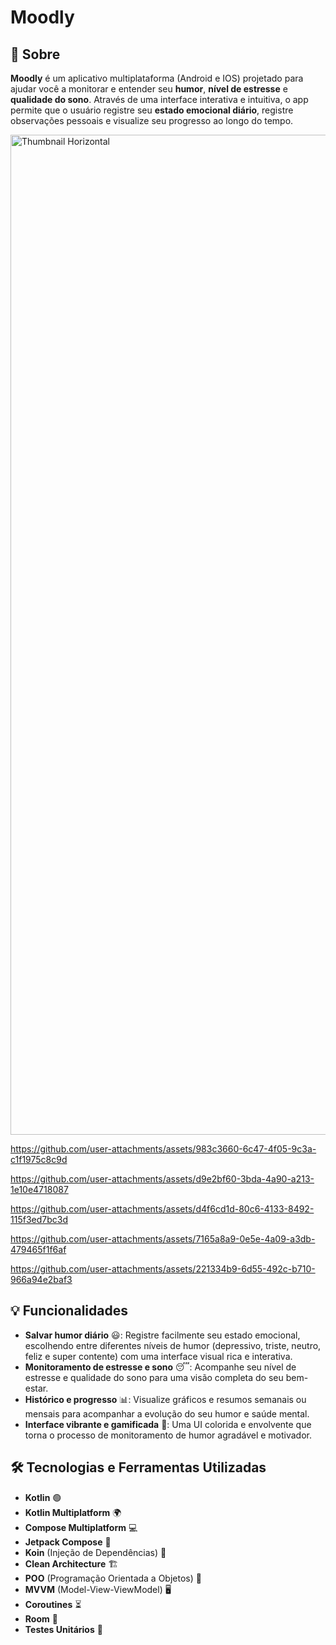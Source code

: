 # Moodly

## 📱 Sobre

**Moodly** é um aplicativo multiplataforma (Android e IOS) projetado para ajudar você a monitorar e entender seu **humor**, **nível de estresse** e **qualidade do sono**. Através de uma interface interativa e intuitiva, o app permite que o usuário registre seu **estado emocional diário**, registre observações pessoais e visualize seu progresso ao longo do tempo.

<img width="1600" alt="Thumbnail Horizontal" src="https://github.com/user-attachments/assets/a2e457e1-f20b-436d-9e20-76c541e67230">

https://github.com/user-attachments/assets/983c3660-6c47-4f05-9c3a-c1f1975c8c9d

https://github.com/user-attachments/assets/d9e2bf60-3bda-4a90-a213-1e10e4718087

https://github.com/user-attachments/assets/d4f6cd1d-80c6-4133-8492-115f3ed7bc3d

https://github.com/user-attachments/assets/7165a8a9-0e5e-4a09-a3db-479465f1f6af

https://github.com/user-attachments/assets/221334b9-6d55-492c-b710-966a94e2baf3

## 💡 Funcionalidades

- **Salvar humor diário** 😃: Registre facilmente seu estado emocional, escolhendo entre diferentes níveis de humor (depressivo, triste, neutro, feliz e super contente) com uma interface visual rica e interativa.
- **Monitoramento de estresse e sono** 😴: Acompanhe seu nível de estresse e qualidade do sono para uma visão completa do seu bem-estar.
- **Histórico e progresso** 📊: Visualize gráficos e resumos semanais ou mensais para acompanhar a evolução do seu humor e saúde mental.
- **Interface vibrante e gamificada** 🎨: Uma UI colorida e envolvente que torna o processo de monitoramento de humor agradável e motivador.

## 🛠 Tecnologias e Ferramentas Utilizadas

- **Kotlin** 🟢
- **Kotlin Multiplatform** 🌍
- **Compose Multiplatform** 💻
- **Jetpack Compose** 🎨
- **Koin** (Injeção de Dependências) 🔌
- **Clean Architecture** 🏗️
- **POO** (Programação Orientada a Objetos) 🧩
- **MVVM** (Model-View-ViewModel) 🖥️
- **Coroutines** ⏳
- **Room** 💾
- **Testes Unitários** 🧪
